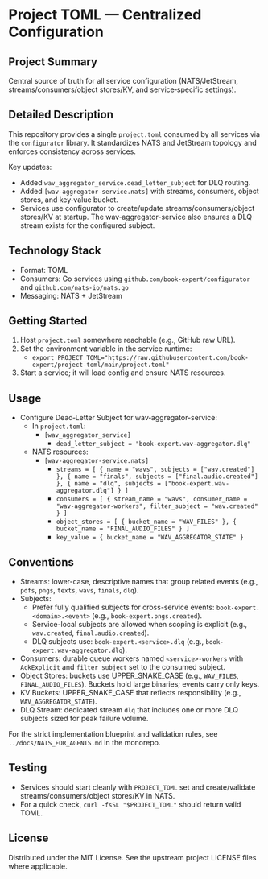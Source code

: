 # Project TOML — Centralized Configuration

## Project Summary
Central source of truth for all service configuration (NATS/JetStream, streams/consumers/object stores/KV, and service‑specific settings).

## Detailed Description
This repository provides a single `project.toml` consumed by all services via the `configurator` library. It standardizes NATS and JetStream topology and enforces consistency across services.

Key updates:
- Added `wav_aggregator_service.dead_letter_subject` for DLQ routing.
- Added `[wav-aggregator-service.nats]` with streams, consumers, object stores, and key‑value bucket.
- Services use configurator to create/update streams/consumers/object stores/KV at startup. The wav‑aggregator-service also ensures a DLQ stream exists for the configured subject.

## Technology Stack
- Format: TOML
- Consumers: Go services using `github.com/book-expert/configurator` and `github.com/nats-io/nats.go`
- Messaging: NATS + JetStream

## Getting Started
1) Host `project.toml` somewhere reachable (e.g., GitHub raw URL).
2) Set the environment variable in the service runtime:
   - `export PROJECT_TOML="https://raw.githubusercontent.com/book-expert/project-toml/main/project.toml"`
3) Start a service; it will load config and ensure NATS resources.

## Usage
- Configure Dead‑Letter Subject for wav‑aggregator-service:
  - In `project.toml`:
    - `[wav_aggregator_service]`
      - `dead_letter_subject = "book-expert.wav-aggregator.dlq"`
  - NATS resources:
    - `[wav-aggregator-service.nats]`
      - `streams = [ { name = "wavs", subjects = ["wav.created"] }, { name = "finals", subjects = ["final.audio.created"] }, { name = "dlq", subjects = ["book-expert.wav-aggregator.dlq"] } ]`
      - `consumers = [ { stream_name = "wavs", consumer_name = "wav-aggregator-workers", filter_subject = "wav.created" } ]`
      - `object_stores = [ { bucket_name = "WAV_FILES" }, { bucket_name = "FINAL_AUDIO_FILES" } ]`
      - `key_value = { bucket_name = "WAV_AGGREGATOR_STATE" }`

## Conventions
- Streams: lower-case, descriptive names that group related events (e.g., `pdfs`, `pngs`, `texts`, `wavs`, `finals`, `dlq`).
- Subjects:
  - Prefer fully qualified subjects for cross-service events: `book-expert.<domain>.<event>` (e.g., `book-expert.pngs.created`).
  - Service-local subjects are allowed when scoping is explicit (e.g., `wav.created`, `final.audio.created`).
  - DLQ subjects use: `book-expert.<service>.dlq` (e.g., `book-expert.wav-aggregator.dlq`).
- Consumers: durable queue workers named `<service>-workers` with `AckExplicit` and `filter_subject` set to the consumed subject.
- Object Stores: buckets use UPPER_SNAKE_CASE (e.g., `WAV_FILES`, `FINAL_AUDIO_FILES`). Buckets hold large binaries; events carry only keys.
- KV Buckets: UPPER_SNAKE_CASE that reflects responsibility (e.g., `WAV_AGGREGATOR_STATE`).
- DLQ Stream: dedicated stream `dlq` that includes one or more DLQ subjects sized for peak failure volume.

For the strict implementation blueprint and validation rules, see `../docs/NATS_FOR_AGENTS.md` in the monorepo.

## Testing
- Services should start cleanly with `PROJECT_TOML` set and create/validate streams/consumers/object stores/KV in NATS.
- For a quick check, `curl -fsSL "$PROJECT_TOML"` should return valid TOML.

## License
Distributed under the MIT License. See the upstream project LICENSE files where applicable.
